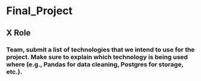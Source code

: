 # Final_Project

## X Role

### Team, submit a list of technologies that we intend to use for the project. Make sure to explain which technology is being used where (e.g., Pandas for data cleaning, Postgres for storage, etc.).
